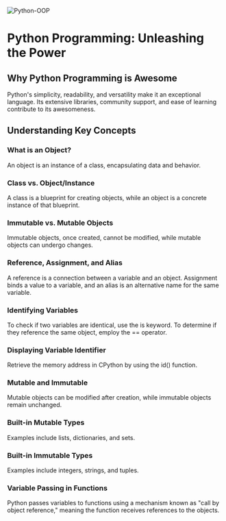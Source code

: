 ![Python-OOP](https://preview.redd.it/gpp8gmh0on861.jpg?auto=webp&s=9a147bfdc92a6401142445fe11aee148b99d53b5)

# Python Programming: Unleashing the Power
## Why Python Programming is Awesome
Python's simplicity, readability, and versatility make it an exceptional language. Its extensive libraries, community support, and ease of learning contribute to its awesomeness.

## Understanding Key Concepts
### What is an Object?
An object is an instance of a class, encapsulating data and behavior.

### Class vs. Object/Instance
A class is a blueprint for creating objects, while an object is a concrete instance of that blueprint.

### Immutable vs. Mutable Objects
Immutable objects, once created, cannot be modified, while mutable objects can undergo changes.

### Reference, Assignment, and Alias
A reference is a connection between a variable and an object. Assignment binds a value to a variable, and an alias is an alternative name for the same variable.

### Identifying Variables
To check if two variables are identical, use the is keyword. To determine if they reference the same object, employ the == operator.

### Displaying Variable Identifier
Retrieve the memory address in CPython by using the id() function.

### Mutable and Immutable
Mutable objects can be modified after creation, while immutable objects remain unchanged.

### Built-in Mutable Types
Examples include lists, dictionaries, and sets.

### Built-in Immutable Types
Examples include integers, strings, and tuples.

### Variable Passing in Functions
Python passes variables to functions using a mechanism known as "call by object reference," meaning the function receives references to the objects.
